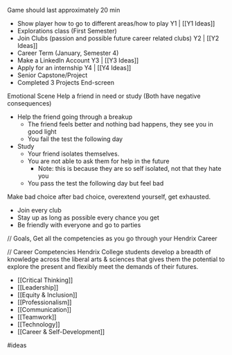 Game should last approximately 20 min
- Show player how to go to different areas/how to play
Y1 | [[Y1 Ideas]]
- Explorations class (First Semester)
- Join Clubs (passion and possible future career related clubs)
Y2 | [[Y2 Ideas]]
- Career Term (January, Semester 4)
- Make a LinkedIn Account
Y3 | [[Y3 Ideas]]
- Apply for an internship
Y4 | [[Y4 Ideas]]
- Senior Capstone/Project
- Completed 3 Projects
End-screen

Emotional Scene
Help a friend in need or study (Both have negative consequences)
- Help the friend going through a breakup
	- The friend feels better and nothing bad happens, they see you in good light
	- You fail the test the following day
- Study
	- Your friend isolates themselves.
	- You are not able to ask them for help in the future
		- Note: this is because they are so self isolated, not that they hate you
	- You pass the test the following day but feel bad

Make bad choice after bad choice, overextend yourself, get exhausted.
- Join every club
- Stay up as long as possible every chance you get
- Be friendly with everyone and go to parties

// Goals, Get all the competencies as you go through your Hendrix Career

// Career Competencies
Hendrix College students develop a breadth of knowledge across the liberal arts & sciences that gives them the potential to explore the present and flexibly meet the demands of their futures. 
- [[Critical Thinking]]
- [[Leadership]]
- [[Equity & Inclusion]]
- [[Professionalism]]
- [[Communication]]
- [[Teamwork]]
- [[Technology]]
- [[Career & Self-Development]]

#ideas